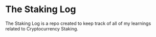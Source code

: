 # The Staking Log
The Staking Log is a repo created to keep track of all of my learnings related to Cryptocurrency Staking.

